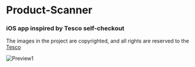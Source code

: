 # Product-Scanner
### iOS app inspired by Tesco self-checkout
The images in the project are copyrighted, and all rights are reserved to the [Tesco]([https://www.audible.co.uk/])
<br>

![Preview1](https://github.com/bemywang/Product-Scanner/blob/main/preview.gif)
